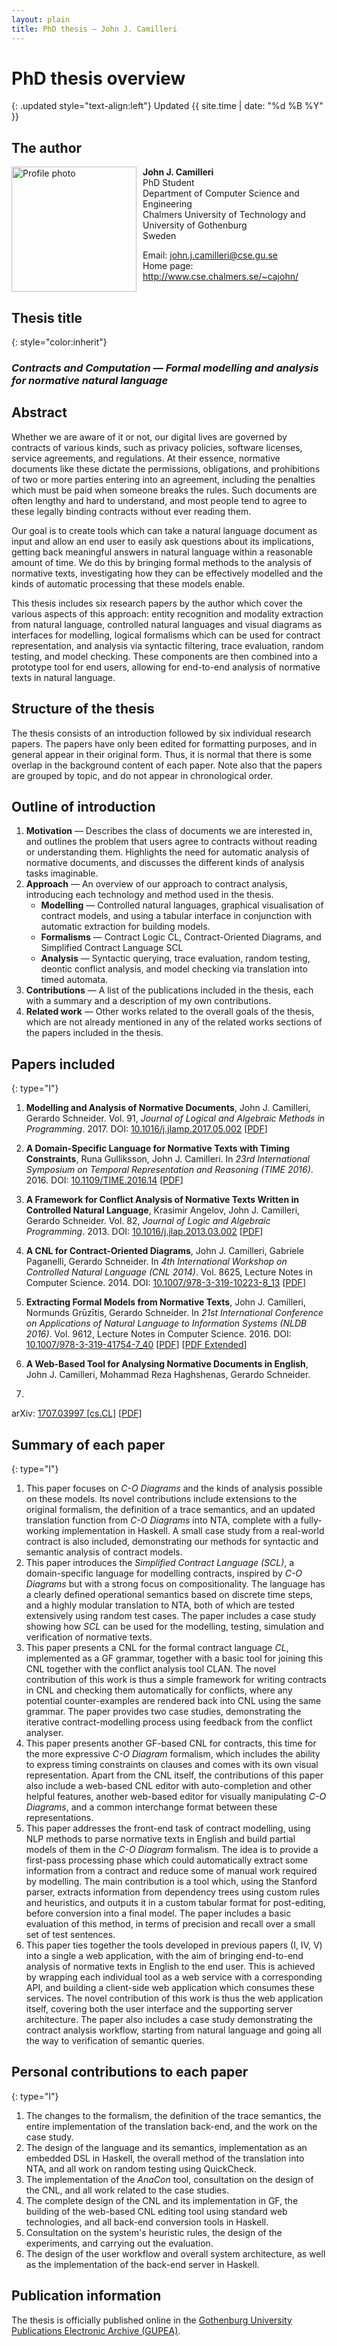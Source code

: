 ```yaml
---
layout: plain
title: PhD thesis — John J. Camilleri
---
```


# PhD thesis overview

{: .updated style="text-align:left"}
Updated {{ site.time | date: "%d %B %Y" }}

## The author

<img src="{{ site.baseurl }}/images/photo.jpg" alt="Profile photo" class="frame" style="float:left; height: 200px; margin:0px 10px 0px 0px" />

**John J. Camilleri**  
PhD Student  
Department of Computer Science and Engineering  
Chalmers University of Technology and University of Gothenburg  
Sweden

Email: <john.j.camilleri@cse.gu.se>  
Home page: <http://www.cse.chalmers.se/~cajohn/>

<div style="clear:both"></div>

## Thesis title

{: style="color:inherit"}
### _Contracts and Computation — Formal modelling and analysis for normative natural language_

## Abstract

Whether we are aware of it or not,
our digital lives are governed by contracts of various kinds, such as
privacy policies,
software licenses,
service agreements,
and regulations.
At their essence, normative documents like these dictate the permissions, obligations, and prohibitions
of two or more parties entering into an agreement,
including the penalties which must be paid when someone breaks the rules.
Such documents are often lengthy and hard to understand,
and most people tend to agree to these legally binding contracts without ever reading them.

Our goal is to create tools which can take a natural language document as input
and allow an end user to easily ask questions about its implications,
getting back meaningful answers in natural language within a reasonable amount of time.
We do this by bringing formal methods to the analysis of normative texts,
investigating how they can be effectively modelled and the kinds of automatic processing that these models enable.

This thesis includes six research papers by the author which cover the various aspects of this approach:
entity recognition and modality extraction from natural language,
controlled natural languages and visual diagrams as interfaces for modelling,
logical formalisms which can be used for contract representation,
and analysis via syntactic filtering, trace evaluation, random testing, and model checking.
These components are then combined into a prototype tool for end users, allowing for end-to-end analysis of normative texts in natural language.



## Structure of the thesis

The thesis consists of an introduction followed by six individual research papers.
The papers have only been edited for formatting purposes, and in general appear in their original form.
Thus, it is normal that there is some overlap in the background content of each paper.
Note also that the papers are grouped by topic, and do not appear in chronological order.

## Outline of introduction

1. **Motivation** — Describes the class of documents we are interested in, and outlines the problem that users agree to contracts without reading or understanding them. Highlights the need for automatic analysis of normative documents, and discusses the different kinds of analysis tasks imaginable.
2. **Approach** — An overview of our approach to contract analysis, introducing each technology and method used in the thesis.
    - **Modelling** — Controlled natural languages, graphical visualisation of contract models, and using a tabular interface in conjunction with automatic extraction for building models.
    - **Formalisms** — Contract Logic CL, Contract-Oriented Diagrams, and Simplified Contract Language SCL
    - **Analysis** — Syntactic querying, trace evaluation, random testing, deontic conflict analysis, and model checking via translation into timed automata.
3. **Contributions** — A list of the publications included in the thesis, each with a summary and a description of my own contributions.
4. **Related work** — Other works related to the overall goals of the thesis, which are not already mentioned in any of the related works sections of the papers included in the thesis.

## Papers included

{: type="I"}
1. **Modelling and Analysis of Normative Documents**,
John J. Camilleri, Gerardo Schneider.
Vol. 91, _Journal of Logical and Algebraic Methods in Programming_. 2017.
DOI: [10.1016/j.jlamp.2017.05.002](http://dx.doi.org/10.1016/j.jlamp.2017.05.002)
[[PDF](http://academic.johnjcamilleri.com/papers/jlamp2017.pdf)]

2. **A Domain-Specific Language for Normative Texts with Timing Constraints**,
Runa Gulliksson, John J. Camilleri.
In _23rd International Symposium on Temporal Representation and Reasoning (TIME 2016)_. 2016.
DOI: [10.1109/TIME.2016.14](http://dx.doi.org/10.1109/TIME.2016.14)
[[PDF](http://academic.johnjcamilleri.com/papers/time2016.pdf)]

3. **A Framework for Conflict Analysis of Normative Texts Written in Controlled Natural Language**,
Krasimir Angelov, John J. Camilleri, Gerardo Schneider.
Vol. 82, _Journal of Logic and Algebraic Programming_. 2013.
DOI: [10.1016/j.jlap.2013.03.002](http://dx.doi.org/10.1016/j.jlap.2013.03.002)
[[PDF](http://academic.johnjcamilleri.com/papers/jlap2013.pdf)]

4. **A CNL for Contract-Oriented Diagrams**,
John J. Camilleri, Gabriele Paganelli, Gerardo Schneider.
In _4th International Workshop on Controlled Natural Language (CNL 2014)_.
Vol. 8625, Lecture Notes in Computer Science. 2014.
DOI: [10.1007/978-3-319-10223-8_13](http://dx.doi.org/10.1007/978-3-319-10223-8_13)
[[PDF](http://academic.johnjcamilleri.com/papers/cnl2014.pdf)]

5. **Extracting Formal Models from Normative Texts**,
John J. Camilleri, Normunds Grūzītis, Gerardo Schneider.
In _21st International Conference on Applications of Natural Language to Information Systems (NLDB 2016)_.
Vol. 9612, Lecture Notes in Computer Science. 2016.
DOI: [10.1007/978-3-319-41754-7_40](http://dx.doi.org/10.1007/978-3-319-41754-7_40)
[[PDF](http://academic.johnjcamilleri.com/papers/nldb2016.pdf)]
[[PDF Extended](http://academic.johnjcamilleri.com/papers/nldb2016extended.pdf)]

6. **A Web-Based Tool for Analysing Normative Documents in English**,
John J. Camilleri, Mohammad Reza Haghshenas, Gerardo Schneider.
2017.
arXiv: [1707.03997 [cs.CL]](https://arxiv.org/abs/1707.03997)
[[PDF](http://academic.johnjcamilleri.com/papers/ifm2017.pdf)]

## Summary of each paper

{: type="I"}
1. This paper focuses on _C-O Diagrams_ and the kinds of analysis possible on these models.
Its novel contributions include
extensions to the original formalism,
the definition of a trace semantics,
and an updated translation function from _C-O Diagrams_ into NTA, complete with a fully-working implementation in Haskell.
A small case study from a real-world contract is also included, demonstrating our methods for syntactic and semantic analysis of contract models.
2. This paper introduces the _Simplified Contract Language (SCL)_,
a domain-specific language for modelling contracts,
inspired by _C-O Diagrams_ but with a strong focus on compositionality.
The language has a clearly defined operational semantics based on discrete time steps,
and a highly modular translation to NTA,
both of which are tested extensively using random test cases.
The paper includes a case study showing how _SCL_ can be used for the modelling, testing, simulation and verification of normative texts.
3. This paper presents a CNL for the formal contract language _CL_, implemented as a GF grammar,
together with a basic tool for joining this CNL together with the conflict analysis tool CLAN.
The novel contribution of this work is thus a simple framework for writing contracts in CNL and checking them automatically for conflicts, where any potential counter-examples are rendered back into CNL using the same grammar.
The paper provides two case studies, demonstrating the iterative contract-modelling process using feedback from the conflict analyser.
4. This paper presents another GF-based CNL for contracts, this time for the more expressive _C-O Diagram_ formalism,
which includes the ability to express timing constraints on clauses and comes with its own visual representation.
Apart from the CNL itself, the contributions of this paper also include
a web-based CNL editor with auto-completion and other helpful features,
another web-based editor for visually manipulating _C-O Diagrams_,
and a common interchange format between these representations.
5. This paper addresses the front-end task of contract modelling,
using NLP methods to parse normative texts in English and build partial models of them in the _C-O Diagram_ formalism.
The idea is to provide a first-pass processing phase which could automatically extract some information from a contract and reduce some of manual work required by modelling.
The main contribution is a tool which, using the Stanford parser,
extracts information from dependency trees using custom rules and heuristics,
and outputs it in a custom tabular format for post-editing, before conversion into a final model.
The paper includes a basic evaluation of this method, in terms of precision and recall over a small set of test sentences.
6. This paper ties together the tools developed in previous papers (I, IV, V)
into a single a web application, with the aim of bringing end-to-end analysis of normative texts in English to the end user.
This is achieved by wrapping each individual tool as a web service with a corresponding API,
and building a client-side web application which consumes these services.
The novel contribution of this work is thus the web application itself, covering both the user interface and the supporting server architecture.
The paper also includes a case study demonstrating the contract analysis workflow,
starting from natural language and going all the way to verification of semantic queries.

## Personal contributions to each paper

{: type="I"}
1. The changes to the formalism,
the definition of the trace semantics,
the entire implementation of the translation back-end,
and the work on the case study.
2. The design of the language and its semantics,
implementation as an embedded DSL in Haskell,
the overall method of the translation into NTA,
and all work on random testing using QuickCheck.
3. The implementation of the _AnaCon_ tool,
consultation on the design of the CNL,
and all work related to the case studies.
4. The complete design of the CNL and its implementation in GF,
the building of the web-based CNL editing tool using standard web technologies,
and all back-end conversion tools in Haskell.
5. Consultation on the system's heuristic rules,
the design of the experiments,
and carrying out the evaluation.
6. The design of the user workflow and overall system architecture,
as well as the implementation of the back-end server in Haskell.


## Publication information

The thesis is officially published online in the [Gothenburg University Publications Electronic Archive (GUPEA)](http://hdl.handle.net/2077/53815).
